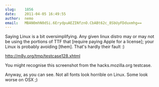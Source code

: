 ```yaml
---
slug:    1856
date:    2011-04-05 16:49:55
author:  nemo
email:   MBAN0mhN0dSi.6ErydpuAEZINfznO.CbABt62c_8SbUyFDduxmhg==
---
```


Saying Linux is a bit oversimplifying.  Any given linux distro may or
may not be using the portions of TTF that
[require paying Apple for a license]; your Linux is probably avoiding
[them].  That's hardly their fault :)

<a href="http://m8y.org/tmp/testcase128.xhtml">http://m8y.org/tmp/testcase128.xhtml</a>

You might recognise this screenshot from the hacks.mozilla.org testcase.

Anyway, as you can see. Not all fonts look horrible on Linux. Some
look worse on OSX ;)
